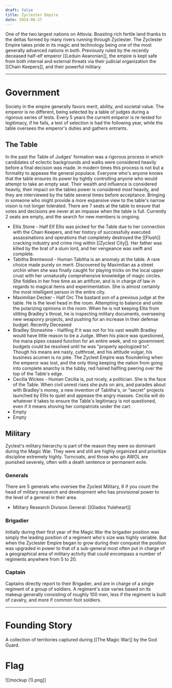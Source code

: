 ```yaml
---
draft: false
title: Zyclester Empire
date: 2024-06-27
---
```

One of the two largest nations on Attovia. Boasting rich fertile land thanks to the deltas formed by many rivers running through Zyclester. The Zyclester Empire takes pride in its magic and technology being one of the most generally advanced nations in both. 
Previously ruled by the recently deceased half-elf emperor [[Leduin Aearonian]], the empire is kept safe from both internal and external threats via their judicial organization the [[Chain Keepers]], and their powerful military.

---
# Government
Society in the empire generally favors merit, ability, and societal value. The emperor is no different, being selected by a table of judges during a rigorous series of tests. Every 5 years the current emperor is re-tested for legitimacy, if he fails, a test of selection is had the following year, while the table oversees the emperor's duties and gathers entrants.
## The Table
In the past the Table of Judges' formation was a rigorous process in which candidates of eclectic backgrounds and walks were considered heavily before a final decision was made. In modern times this process is not but a formality to appease the general populace. Everyone who's anyone knows that the table ensures its power by tightly controlling anyone who would attempt to take an empty seat. Their wealth and influence is considered heavily, their impact on the tables power is considered *most* heavily, and they are interviewed by the table several times before acceptance. Bringing in someone who might provide a more expansive view to the table's narrow vision is not longer tolerated.
There are 7 seats at the table to ensure that votes and decisions are never at an impasse when the table is full. Currently 2 seats are empty, and the search for new members is ongoing.
- Ellis Stone - Half Elf 
	Ellis was picked for the Table due to her connection with the Chain Keepers, and her history of successfully executed assassinations and operations that completely destroyed the [[Flush]] cracking industry and crime ring within [[Zyclest City]]. Her father was killed by the brat of a slum lord, and her vengeance was swift and complete.
- Tabitha Brentwood - Human 
	Tabitha is an anomaly at the table. A rare choice made purely on merit. Discovered by Maximilian as a street urchin when she was finally caught for playing tricks on the local upper crust with her unnaturally comprehensive knowledge of magic circles. She fiddles in her free time as an artificer, and is in charge of law in regards to magical items and experimentation. She is almost certainly the most intelligent person in the entire city.
- Maximilian Decker - Half Orc 
	The bastard son of a previous judge at the table. He is the level head in the room. Attempting to balance and unite the polarizing opinions in the room. When he is not keeping Ellis from slitting Bradley's throat, he is inspecting military documents, overseeing new weaponry projects, and pushing for an increase in their defense budget.
	Recently Deceased
- Bradley Stoneshire - Halfling
	If it was not for his vast wealth Bradley would have little reason to be a Judge. When his place was questioned, the mana pipes ceased function for an entire week, and no government budgets could be resolved until he was "properly apologized to". Though his means are nasty, cutthroat, and his attitude vulgar, his business acumen is no joke. The Zyclest Empire was floundering when the emperor was lost, and the only thing keeping the nation from going into complete anarchy is the tubby, red haired halfling peering over the top of the Table's edge.
- Cecilia Wickes - Human
	Cecilia is, put nicely, a politician. She is the face of the Table. When civil unrest rises she puts on airs, and parades about with Bradley's money, a new invention of Tabitha's, or "secret" projects launched by Ellis to quiet and appease the angry masses. Cecilia will do whatever it takes to ensure the Table's legitimacy is not questioned, even if it means shoving her compatriots under the cart.
- Empty
- Empty
## Military
Zyclest's military hierarchy is part of the reason they were so dominant during the Magic War. They were and still are highly organized and prioritize discipline extremely highly. Turncoats, and those who go AWOL are punished severely, often with a death sentence or permanent exile.
### Generals
There are 5 generals who oversee the Zyclest Military, 6 if you count the head of military research and development who has provisional power to the level of a general in their area.
- Military Research Division General: [[Glados Yuleheart]]
### Brigadier
Initially during their first year of the Magic War the brigadier position was simply the leading position of a regiment who's size was highly variable. But when the Zyclester Empire began to grow during their conquest the position was upgraded in power to that of a sub-general most often put in charge of a geographical area of military activity that could encompass a number of regiments anywhere from 5 to 20.
### Captain
Captains directly report to their Brigadier, and are in charge of a single regiment of a group of soldiers. A regiment's size varies based on its makeup generally consisting of roughly 100 men, less if the regiment is built of cavalry, and more if common foot soldiers.

---
# Founding Story

A collection of territories captured during [[The Magic War]] by the God Guard.
# Flag
![[mockup (1).png]]
